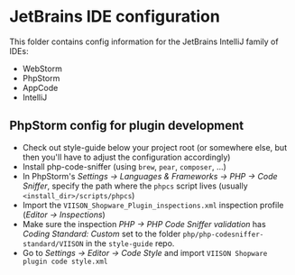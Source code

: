 # JetBrains IDE configuration

This folder contains config information for the JetBrains IntelliJ
family of IDEs:

* WebStorm
* PhpStorm
* AppCode
* IntelliJ

## PhpStorm config for plugin development

* Check out style-guide below your project root (or somewhere else, but then you'll have to adjust the configuration accordingly)
* Install php-code-sniffer (using `brew`, `pear`, `composer`, ...)
* In PhpStorm's _Settings -> Languages & Frameworks -> PHP -> Code Sniffer_, specify the path where the `phpcs` script lives (usually `<install_dir>/scripts/phpcs`)
* Import the `VIISON_Shopware_Plugin_inspections.xml` inspection profile (_Editor -> Inspections_)
* Make sure the inspection _PHP -> PHP Code Sniffer validation_ has _Coding Standard: Custom_ set to the folder `php/php-codesniffer-standard/VIISON` in the `style-guide` repo.
* Go to _Settings -> Editor -> Code Style_ and import `VIISON Shopware plugin code style.xml`
